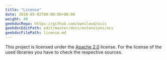```yaml
---
title: "License"
date: 2018-05-02T00:00:00+00:00
weight: 40
geekdocRepo: https://github.com/owncloud/ocis
geekdocEditPath: edit/master/docs/extensions/ocs
geekdocFilePath: license.md
---
```


This project is licensed under the [Apache 2.0](https://github.com/owncloud/ocis/ocs/blob/master/LICENSE) license. For the license of the used libraries you have to check the respective sources.
